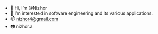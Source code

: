 - 👋 Hi, I’m @Nizhor
- 🌱 I’m interested in software engineering and its various applications.
- 📫 nizhor4@gmail.com 
- 📷 nizhor.a

